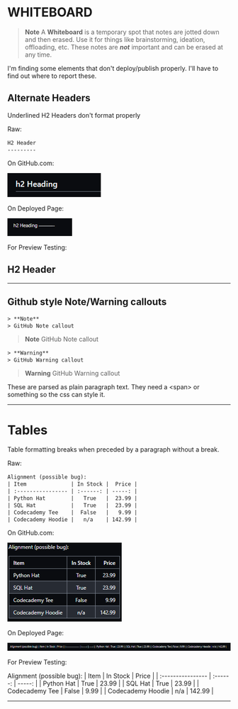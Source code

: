 WHITEBOARD
=========
> **Note**
>  A **Whiteboard** is a temporary spot that notes are jotted down and then
> erased.  Use it for things like brainstorming, ideation, offloading, etc.
> These notes are ***not*** important and can be erased at any time.


I'm finding some elements that don't deploy/publish properly.  I'll have to find out where to
report these.

## Alternate Headers
Underlined H2 Headers don't format properly 

Raw:
```
H2 Header
---------
```
On GitHub.com:

![](../Pasted%20image%2020230913102738.png)

On Deployed Page:

![](../Pasted%20image%2020230913102806.png)

For Preview Testing:

H2 Header
---------

---

## Github style Note/Warning callouts

```
> **Note** 
> GitHub Note callout
```

> **Note** 
> GitHub Note callout

```
> **Warning** 
> GitHub Warning callout
```

> **Warning** 
> GitHub Warning callout

These are parsed as plain paragraph text.
They need a &lt;span&gt; or something so the css can style it.

---

# Tables
Table formatting breaks when preceded by a paragraph without a break.

Raw:
```
Alignment (possible bug):
| Item              | In Stock |  Price |
| :---------------- | :------: | -----: |
| Python Hat        |   True   |  23.99 |
| SQL Hat           |   True   |  23.99 |
| Codecademy Tee    |  False   |   9.99 |
| Codecademy Hoodie |   n/a    | 142.99 |
```

On GitHub.com:

![](../Pasted%20image%2020230913102242.png)

On Deployed Page:

![](../Pasted%20image%2020230913102305.png)

For Preview Testing:

Alignment (possible bug):
| Item              | In Stock |  Price |
| :---------------- | :------: | -----: |
| Python Hat        |   True   |  23.99 |
| SQL Hat           |   True   |  23.99 |
| Codecademy Tee    |  False   |   9.99 |
| Codecademy Hoodie |   n/a    | 142.99 |

---



